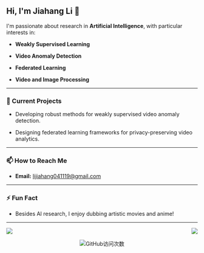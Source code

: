 ## Hi, I'm Jiahang Li 👋



I'm passionate about research in **Artificial Intelligence**, with particular interests in:



- **Weakly Supervised Learning**

- **Video Anomaly Detection**

- **Federated Learning**

- **Video and Image Processing**



---



### 🔭 Current Projects



- Developing robust methods for weakly supervised video anomaly detection.

- Designing federated learning frameworks for privacy-preserving video analytics.



---



### 📫 How to Reach Me



- **Email:** [lijiahang041119@gmail.com](mailto:lijiahang041119@gmail.com)



---



### ⚡ Fun Fact



- Besides AI research, I enjoy dubbing artistic movies and anime!



---



<div>

  <img align="left" src="https://github-readme-stats.vercel.app/api?username=rekkles2&locale=en&line_height=33&show_icons=true&hide=prs&theme=dracula&rank_icon=github"/>

  <img align="right" src="https://github-readme-stats.vercel.app/api/top-langs/?username=rekkles2&locale=en&line_height=33&theme=dracula&langs_count=5&layout=donut"/>

</div>



<div align="center">

  <br clear="both"/>

  

  ![GitHub访问次数](https://profile-counter.glitch.me/rekkles2/count.svg)

</div>
